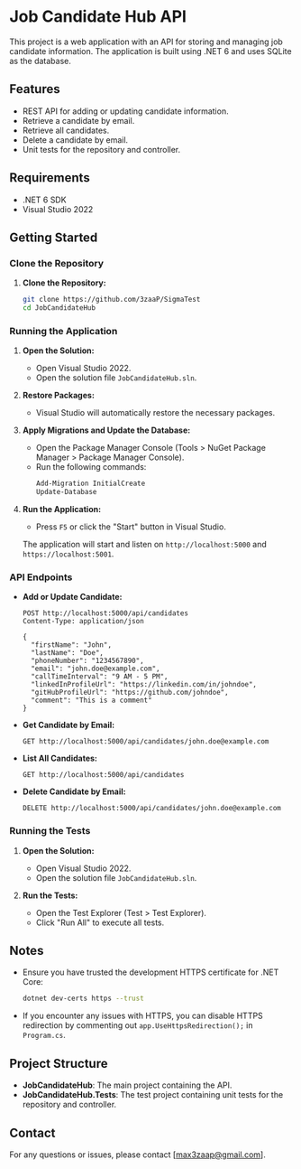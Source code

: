 # Job Candidate Hub API

This project is a web application with an API for storing and managing job candidate information. The application is built using .NET 6 and uses SQLite as the database.

## Features

- REST API for adding or updating candidate information.
- Retrieve a candidate by email.
- Retrieve all candidates.
- Delete a candidate by email.
- Unit tests for the repository and controller.

## Requirements

- .NET 6 SDK
- Visual Studio 2022

## Getting Started

### Clone the Repository

1. **Clone the Repository:**
   ```bash
   git clone https://github.com/3zaaP/SigmaTest
   cd JobCandidateHub
   ```

### Running the Application

1. **Open the Solution:**
   - Open Visual Studio 2022.
   - Open the solution file `JobCandidateHub.sln`.

2. **Restore Packages:**
   - Visual Studio will automatically restore the necessary packages.

3. **Apply Migrations and Update the Database:**
   - Open the Package Manager Console (Tools > NuGet Package Manager > Package Manager Console).
   - Run the following commands:
     ```powershell
     Add-Migration InitialCreate
     Update-Database
     ```

4. **Run the Application:**
   - Press `F5` or click the "Start" button in Visual Studio.

   The application will start and listen on `http://localhost:5000` and `https://localhost:5001`.

### API Endpoints

- **Add or Update Candidate:**
  ```http
  POST http://localhost:5000/api/candidates
  Content-Type: application/json

  {
    "firstName": "John",
    "lastName": "Doe",
    "phoneNumber": "1234567890",
    "email": "john.doe@example.com",
    "callTimeInterval": "9 AM - 5 PM",
    "linkedInProfileUrl": "https://linkedin.com/in/johndoe",
    "gitHubProfileUrl": "https://github.com/johndoe",
    "comment": "This is a comment"
  }
  ```

- **Get Candidate by Email:**
  ```http
  GET http://localhost:5000/api/candidates/john.doe@example.com
  ```

- **List All Candidates:**
  ```http
  GET http://localhost:5000/api/candidates
  ```

- **Delete Candidate by Email:**
  ```http
  DELETE http://localhost:5000/api/candidates/john.doe@example.com
  ```

### Running the Tests

1. **Open the Solution:**
   - Open Visual Studio 2022.
   - Open the solution file `JobCandidateHub.sln`.

2. **Run the Tests:**
   - Open the Test Explorer (Test > Test Explorer).
   - Click "Run All" to execute all tests.

## Notes

- Ensure you have trusted the development HTTPS certificate for .NET Core:
  ```bash
  dotnet dev-certs https --trust
  ```

- If you encounter any issues with HTTPS, you can disable HTTPS redirection by commenting out `app.UseHttpsRedirection();` in `Program.cs`.

## Project Structure

- **JobCandidateHub**: The main project containing the API.
- **JobCandidateHub.Tests**: The test project containing unit tests for the repository and controller.

## Contact

For any questions or issues, please contact [max3zaap@gmail.com].
